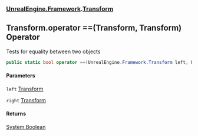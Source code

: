 ### [UnrealEngine.Framework](UnrealEngine_Framework.md 'UnrealEngine.Framework').[Transform](Transform.md 'UnrealEngine.Framework.Transform')
## Transform.operator ==(Transform, Transform) Operator
Tests for equality between two objects  
```csharp
public static bool operator ==(UnrealEngine.Framework.Transform left, UnrealEngine.Framework.Transform right);
```
#### Parameters
<a name='UnrealEngine_Framework_Transform_op_Equality(UnrealEngine_Framework_Transform_UnrealEngine_Framework_Transform)_left'></a>
`left` [Transform](Transform.md 'UnrealEngine.Framework.Transform')  
  
<a name='UnrealEngine_Framework_Transform_op_Equality(UnrealEngine_Framework_Transform_UnrealEngine_Framework_Transform)_right'></a>
`right` [Transform](Transform.md 'UnrealEngine.Framework.Transform')  
  
#### Returns
[System.Boolean](https://docs.microsoft.com/en-us/dotnet/api/System.Boolean 'System.Boolean')  
